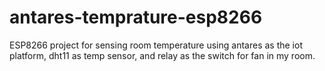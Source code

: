 # antares-temprature-esp8266
ESP8266 project for sensing room temperature using antares as the iot platform, dht11 as temp sensor, and relay as the switch for fan in my room.
